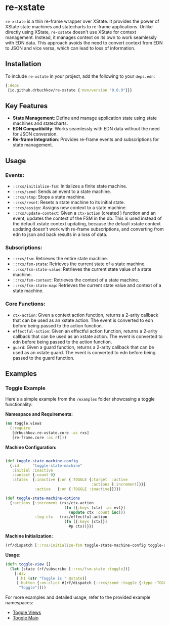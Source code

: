 # re-xstate

`re-xstate` is a thin re-frame wrapper over XState. It provides the power of XState state machines and statecharts to
re-frame applications. Unlike directly using XState, `re-xstate` doesn't use XState for context management. Instead, it
manages context on its own to work seamlessly with EDN data. This approach avoids the need to convert context from EDN
to JSON and vice versa, which can lead to loss of information.

## Installation

To include `re-xstate` in your project, add the following to your `deps.edn`:

```clojure
{:deps
 {io.github.drbuchkov/re-xstate {:mvn/version "0.0.9"}}}
```

## Key Features

- **State Management**: Define and manage application state using state machines and statecharts.
- **EDN Compatibility**: Works seamlessly with EDN data without the need for JSON conversion.
- **Re-frame Integration**: Provides re-frame events and subscriptions for state management.

## Usage

### Events:

- `::rxs/initialize-fsm`: Initializes a finite state machine.
- `::rxs/send`: Sends an event to a state machine.
- `::rxs/stop`: Stops a state machine.
- `::rxs/reset`: Resets a state machine to its initial state.
- `::rxs/assign`: Assigns new context to a state machine.
- `::rxs/update-context`: Given a `ctx-action` (created ) function and an event, updates the context of the FSM in the
  db.
  This is used instead of the default xstate context updating, because the default xstate context updating
  doesn't work with re-frame subscriptions, and converting from edn to json and back results in a loss of data.

### Subscriptions:

- `::rxs/fsm`: Retrieves the entire state machine.
- `::rxs/fsm-state`: Retrieves the current state of a state machine.
- `::rxs/fsm-state-value`: Retrieves the current state value of a state machine.
- `::rxs/fsm-context`: Retrieves the context of a state machine.
- `::rxs/fsm-state-map`: Retrieves the current state value and context of a state machine.

### Core Functions:

- `ctx-action`: Given a context action function, returns a 2-arity callback that can be used as an xstate action.
  The event is converted to edn before being passed to the action function.
- `effectful-action`: Given an effectful action function, returns a 2-arity callback that can be used as an
  xstate action. The event is converted to edn before being passed to the action function.
- `guard`: Given a guard function, returns a 2-arity callback that can be used as an xstate guard. The event is
  converted to edn before being passed to the guard function.

## Examples

### Toggle Example

Here's a simple example from the `/examples` folder showcasing a toggle functionality:

**Namespace and Requirements:**

```clojure
(ns toggle.views
  (:require
   [drbuchkov.re-xstate.core :as rxs]
   [re-frame.core :as rf]))
```

**Machine Configuration:**

```clojure

(def toggle-state-machine-config
  {:id      "toggle-state-machine"
   :initial :inactive
   :context {:count 0}
   :states  {:inactive {:on {:TOGGLE {:target  :active
                                      :actions [:increment]}}}
             :active   {:on {:TOGGLE :inactive}}}})

(def toggle-state-machine-options
  {:actions {:increment (rxs/ctx-action
                          (fn [{:keys [ctx] :as evt}]
                            (update ctx :count inc)))
             :log-ctx   (rxs/effectful-action
                          (fn [{:keys [ctx]}]
                            #p ctx))}})
```

**Machine Initialization:**

```clojure
(rf/dispatch [::rxs/initialize-fsm toggle-state-machine-config toggle-state-machine-options])
```

**Usage:**

```clojure
(defn toggle-view []
  (let [state (rf/subscribe [::rxs/fsm-state :toggle])]
    [:div
     [:h1 (str "Toggle is " @state)]
     [:button {:on-click #(rf/dispatch [::rxs/send :toggle {:type :TOGGLE}])}
      "Toggle"]]))
```

For more examples and detailed usage, refer to the provided example namespaces:

- [Toggle Views](https://raw.githubusercontent.com/DrBuchkov/re-xstate/main/examples/toggle/src/toggle/views.cljs)
- [Toggle Main](https://raw.githubusercontent.com/DrBuchkov/re-xstate/main/examples/toggle/src/toggle/main.cljs)
